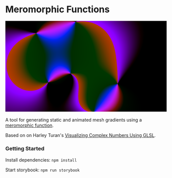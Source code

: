 # Meromorphic Functions

![](static/demo.png)

A tool for generating static and animated mesh gradients using a [meromorphic function](https://en.wikipedia.org/wiki/Meromorphic_function).

Based on on Harley Turan's <a href="https://hturan.com/writing/complex-numbers-glsl">Visualizing Complex Numbers Using GLSL</a>.

### Getting Started

Install dependencies: `npm install`

Start storybook: `npm run storybook`
